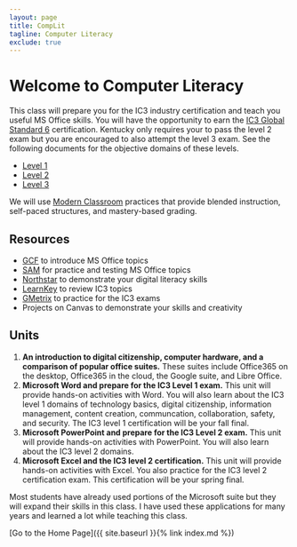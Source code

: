 ```yaml
---
layout: page
title: CompLit
tagline: Computer Literacy
exclude: true
---
```

# Welcome to Computer Literacy

This class will prepare you for the IC3 industry certification and teach you useful MS Office skills. You will have the opportunity to earn the [IC3 Global Standard 6](https://certiport.pearsonvue.com/Certifications/IC3/Digital-Literacy-Certification/Certify/IC3-Global-Standard-6) certification. Kentucky only requires your to pass the level 2 exam but you are encouraged to also attempt the level 3 exam. See the following documents for the objective domains of these levels.

- [Level 1](https://certiport.pearsonvue.com/fc/ic3/gs6/od/level-1)
- [Level 2](https://certiport.pearsonvue.com/fc/ic3/gs6/od/level-2)
- [Level 3](https://certiport.pearsonvue.com/fc/ic3/gs6/od/level-3)

We will use [Modern Classroom](https://www.modernclassrooms.org/) practices that provide blended instruction, self-paced structures, and mastery-based grading.

## Resources
* [GCF](https://edu.gcfglobal.org/en/topics/office/) to introduce MS Office topics
* [SAM](https://www.cengage.com/sam/) for practice and testing MS Office topics
* [Northstar](https://www.digitalliteracyassessment.org/) to demonstrate your digital literacy skills
* [LearnKey](https://educationsolutions.learnkey.com/certiport) to review IC3 topics
* [GMetrix](https://www.gmetrix.com/Products/Details/IC3-GS5-Full-Suite-Practice-Tests) to practice for the IC3 exams
* Projects on Canvas to demonstrate your skills and creativity

## Units
1. **An introduction to digital citizenship, computer hardware, and a comparison of popular office suites.** These suites include Office365 on the desktop, Office365 in the cloud, the Google suite, and Libre Office.
1. **Microsoft Word and prepare for the IC3 Level 1 exam.** This unit will provide hands-on activities with Word. You will also learn about the IC3 level 1 domains of technology basics, digital citizenship, information management, content creation, communcation, collaboration, safety, and security. The IC3 level 1 certification will be your fall final.
1. **Microsoft PowerPoint and prepare for the IC3 Level 2 exam.** This unit will provide hands-on activities with PowerPoint. You will also learn about the IC3 level 2 domains.
1. **Microsoft Excel and the IC3 level 2 certification.** This unit will provide hands-on activities with Excel. You also practice for the IC3 level 2 certification exam. This certification will be your spring final.

Most students have already used portions of the Microsoft suite but they will expand their skills in this class. I have used these applications for many years and learned a lot while teaching this class.

[Go to the Home Page]({{ site.baseurl }}{% link index.md %})

